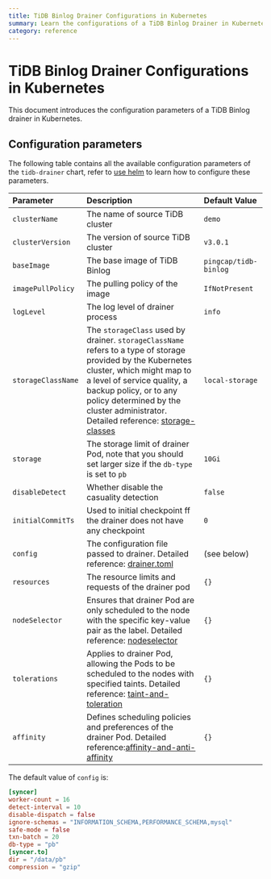 ```yaml
---
title: TiDB Binlog Drainer Configurations in Kubernetes
summary: Learn the configurations of a TiDB Binlog Drainer in Kubernetes.
category: reference
---
```


# TiDB Binlog Drainer Configurations in Kubernetes

This document introduces the configuration parameters of a TiDB Binlog drainer in Kubernetes.

## Configuration parameters

The following table contains all the available configuration parameters of the `tidb-drainer` chart, refer to [use helm](tidb-in-kubernetes/reference/tools/in-kubernetes.md#use-helm) to learn how to configure these parameters.

| Parameter | Description | Default Value |
| :----- | :---- | :----- |
| `clusterName` | The name of source TiDB cluster | `demo` |
| `clusterVersion` | The version of source TiDB cluster | `v3.0.1` |
| `baseImage` | The base image of TiDB Binlog | `pingcap/tidb-binlog` |
| `imagePullPolicy` | The pulling policy of the image | `IfNotPresent` |
| `logLevel` | The log level of drainer process | `info` |
| `storageClassName` | The `storageClass` used by drainer. `storageClassName` refers to a type of storage provided by the Kubernetes cluster, which might map to a level of service quality, a backup policy, or to any policy determined by the cluster administrator. Detailed reference: [storage-classes](https://kubernetes.io/docs/concepts/storage/storage-classes) | `local-storage` |
| `storage` | The storage limit of drainer Pod, note that you should set larger size if the `db-type` is set to `pb` | `10Gi` |
| `disableDetect` |  Whether disable the casuality detection | `false` |
| `initialCommitTs` |  Used to initial checkpoint ff the drainer does not have any checkpoint | `0` |
| `config` | The configuration file passed to drainer. Detailed reference: [drainer.toml](https://github.com/pingcap/tidb-binlog/blob/master/cmd/drainer/drainer.toml) | (see below) |
| `resources` | The resource limits and requests of the drainer pod | `{}` |
| `nodeSelector` | Ensures that drainer Pod are only scheduled to the node with the specific key-value pair as the label. Detailed reference: [nodeselector](https://kubernetes.io/docs/concepts/configuration/assign-Pod-node/#nodeselector) | `{}` |
| `tolerations` | Applies to drainer Pod, allowing the Pods to be scheduled to the nodes with specified taints. Detailed reference: [taint-and-toleration](https://kubernetes.io/docs/concepts/configuration/taint-and-toleration) | `{}` |
| `affinity` | Defines scheduling policies and preferences of the drainer Pod. Detailed reference:[affinity-and-anti-affinity](https://kubernetes.io/docs/concepts/configuration/assign-Pod-node/#affinity-and-anti-baffinity) | `{}` |

The default value of `config` is:

```toml
[syncer]
worker-count = 16
detect-interval = 10
disable-dispatch = false
ignore-schemas = "INFORMATION_SCHEMA,PERFORMANCE_SCHEMA,mysql"
safe-mode = false
txn-batch = 20
db-type = "pb"
[syncer.to]
dir = "/data/pb"
compression = "gzip"
```